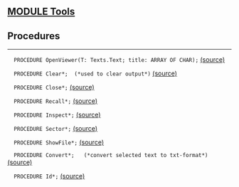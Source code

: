 
## [MODULE Tools](https://github.com/io-core/System/blob/main/Tools.Mod)

## Procedures
---

`  PROCEDURE OpenViewer(T: Texts.Text; title: ARRAY OF CHAR);` [(source)](https://github.com/io-core/System/blob/main/Tools.Mod#L13)


`  PROCEDURE Clear*;  (*used to clear output*)` [(source)](https://github.com/io-core/System/blob/main/Tools.Mod#L24)


`  PROCEDURE Close*;` [(source)](https://github.com/io-core/System/blob/main/Tools.Mod#L29)


`  PROCEDURE Recall*;` [(source)](https://github.com/io-core/System/blob/main/Tools.Mod#L36)


`  PROCEDURE Inspect*;` [(source)](https://github.com/io-core/System/blob/main/Tools.Mod#L40)


`  PROCEDURE Sector*;` [(source)](https://github.com/io-core/System/blob/main/Tools.Mod#L55)


`  PROCEDURE ShowFile*;` [(source)](https://github.com/io-core/System/blob/main/Tools.Mod#L72)


`  PROCEDURE Convert*;   (*convert selected text to txt-format*)` [(source)](https://github.com/io-core/System/blob/main/Tools.Mod#L92)


`  PROCEDURE Id*;` [(source)](https://github.com/io-core/System/blob/main/Tools.Mod#L116)

